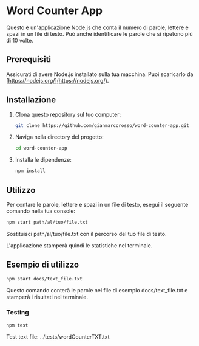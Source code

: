 # Word Counter App

Questo è un'applicazione Node.js che conta il numero di parole, lettere e spazi in un file di testo. Può anche identificare le parole che si ripetono più di 10 volte.

## Prerequisiti

Assicurati di avere Node.js installato sulla tua macchina. Puoi scaricarlo da [https://nodejs.org/](https://nodejs.org/).

## Installazione

1. Clona questo repository sul tuo computer:

   ```bash
   git clone https://github.com/gianmarcorosso/word-counter-app.git

2. Naviga nella directory del progetto:
   ```bash
   cd word-counter-app

3. Installa le dipendenze:
   ```bash
   npm install

## Utilizzo

Per contare le parole, lettere e spazi in un file di testo, esegui il seguente comando nella tua console:
```bash
npm start path/al/tuo/file.txt
```
Sostituisci path/al/tuo/file.txt con il percorso del tuo file di testo.

L'applicazione stamperà quindi le statistiche nel terminale.

## Esempio di utilizzo

```bash
npm start docs/text_file.txt
```
Questo comando conterà le parole nel file di esempio docs/text_file.txt e stamperà i risultati nel terminale.

### Testing

```bash
npm test
```
Test text file:
../tests/wordCounterTXT.txt